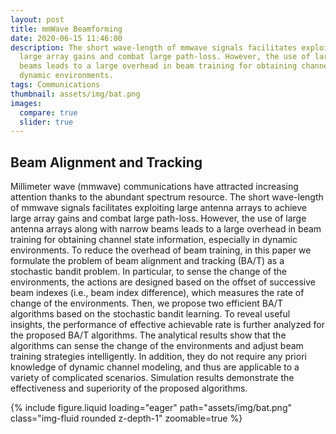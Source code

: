 ```yaml
---
layout: post
title: mmWave Beamforming
date: 2020-06-15 11:46:00
description: The short wave-length of mmwave signals facilitates exploiting large antenna arrays to achieve 
  large array gains and combat large path-loss. However, the use of large antenna arrays along with narrow 
  beams leads to a large overhead in beam training for obtaining channel state information, especially in 
  dynamic environments. 
tags: Communications
thumbnail: assets/img/bat.png
images:
  compare: true
  slider: true
---
```


## Beam Alignment and Tracking

Millimeter wave (mmwave) communications have attracted increasing attention thanks to the abundant spectrum 
resource. The short wave-length of mmwave signals facilitates exploiting large antenna arrays to achieve large 
array gains and combat large path-loss. However, the use of large antenna arrays along with narrow beams leads 
to a large overhead in beam training for obtaining channel state information, especially in dynamic environments. 
To reduce the overhead of beam training, in this paper we formulate the problem of beam alignment and tracking (BA/T) 
as a stochastic bandit problem. In particular, to sense the change of the environments, the actions are designed 
based on the offset of successive beam indexes (i.e., beam index difference), which measures the rate of change 
of the environments. Then, we propose two efficient BA/T algorithms based on the stochastic bandit learning. To 
reveal useful insights, the performance of effective achievable rate is further analyzed for the proposed BA/T 
algorithms. The analytical results show that the algorithms can sense the change of the environments and adjust 
beam training strategies intelligently. In addition, they do not require any priori knowledge of dynamic channel 
modeling, and thus are applicable to a variety of complicated scenarios. Simulation results demonstrate the 
effectiveness and superiority of the proposed algorithms.

<div class="row mt-3">
    <div class="col-sm mt-3 mt-md-0">
        {% include figure.liquid loading="eager" path="assets/img/bat.png" class="img-fluid rounded z-depth-1" zoomable=true %}
    </div>
</div>

